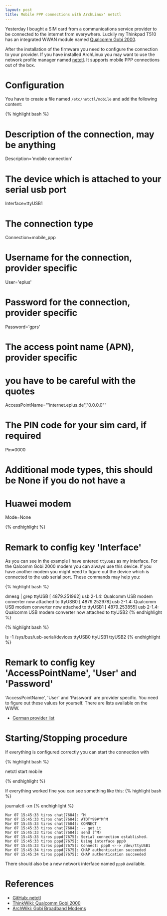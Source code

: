 ```yaml
---
layout: post
title: Mobile PPP connections with ArchLinux' netctl
---
```


Yesterday I bought a SIM card from a communications service provider to
be connected to the internet from everywhere. Luckily my Thinkpad T510
has an integrated WWAN module named [Qualcomm Gobi 2000][3]. 

After the installation
of the firmware you need to configure the connection to your provider.
If you have installed ArchLinux you may want to use the network profile
manager named [netctl][1]. It supports mobile PPP connections out of the box. 

Configuration
====
You have to create a file named `/etc/netctl/mobile` and add the following 
content:

{% highlight bash %}

# Description of the connection, may be anything
Description='mobile connection'

# The device which is attached to your serial usb port
Interface=ttyUSB1

# The connection type
Connection=mobile_ppp

# Username for the connection, provider specific 
User='eplus'

# Password for the connection, provider specific
Password='gprs'

# The access point name (APN), provider specific
# you have to be careful with the quotes
AccessPointName='"internet.eplus.de","0.0.0.0"'

# The PIN code for your sim card, if required
Pin=0000

# Additional mode types, this should be None if you do not have a
# Huawei modem
Mode=None

{% endhighlight %}

Remark to config key 'Interface'
====
As you can see in the example I have entered `ttyUSB1` as my interface.
For the Qalcomm Gobi 2000 modem you can always use this device. If you have
another modem you might need to figure out the device which is connected to
the usb serial port. These commands may help you:

{% highlight bash %}

dmesg | grep ttyUSB
[ 4879.251962] usb 2-1.4: Qualcomm USB modem converter now attached to ttyUSB0
[ 4879.252978] usb 2-1.4: Qualcomm USB modem converter now attached to ttyUSB1
[ 4879.253855] usb 2-1.4: Qualcomm USB modem converter now attached to ttyUSB2
{% endhighlight %}

{% highlight bash %}

ls -1 /sys/bus/usb-serial/devices
ttyUSB0
ttyUSB1
ttyUSB2
{% endhighlight %}

Remark to config key 'AccessPointName', 'User' and 'Password'
====
'AccessPointName', 'User' and 'Password' are provider specific. You need to
figure out these values for yourself. There are lists available on the
WWW.

  - [German provider list][2]


Starting/Stopping procedure
====
If everything is configured correctly you can start the connection with

{% highlight bash %}

netctl start mobile

{% endhighlight %}

If everything worked fine you can see something like this: 
{% highlight bash %}

journalctl -xn
{% endhighlight %}

	Mar 07 15:45:33 tiros chat[7684]: ^M
	Mar 07 15:45:33 tiros chat[7684]: ATDT*99#^M^M
	Mar 07 15:45:33 tiros chat[7684]: CONNECT
	Mar 07 15:45:33 tiros chat[7684]: -- got it
	Mar 07 15:45:33 tiros chat[7684]: send (^M)
	Mar 07 15:45:33 tiros pppd[7675]: Serial connection established.
	Mar 07 15:45:33 tiros pppd[7675]: Using interface ppp0
	Mar 07 15:45:33 tiros pppd[7675]: Connect: ppp0 <--> /dev/ttyUSB1
	Mar 07 15:45:34 tiros pppd[7675]: CHAP authentication succeeded
	Mar 07 15:45:34 tiros pppd[7675]: CHAP authentication succeeded

There should also be a new network interface named `ppp0` available.

References
====
- [GitHub: netctl][1]
- [ThinkWiki: Qualcomm Gobi 2000][3]
- [ArchWiki: Gobi Broadband Modems][4]

[1]: https://github.com/joukewitteveen/netctl
[2]: http://wiki.ubuntuusers.de/Mobiler_Datentransfer
[3]: http://www.thinkwiki.org/wiki/Qualcomm_Gobi_2000
[4]: https://wiki.archlinux.org/index.php/Gobi_Broadband_Modems
